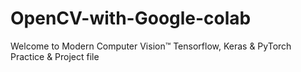 # OpenCV-with-Google-colab
 Welcome to Modern Computer Vision™ Tensorflow, Keras &amp; PyTorch Practice &amp; Project file
